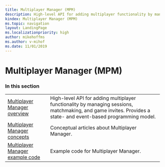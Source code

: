 ```yaml
---
title: Multiplayer Manager (MPM)
description: High-level API for adding multiplayer functionality by managing sessions, matchmaking, and game invites. Provides a state- and event-based programming model.
kindex: Multiplayer Manager (MPM)
ms.topic: navigation
layout: LandingPage
ms.localizationpriority: high
author: mikehoffms
ms.author: v-mihof
ms.date: 11/01/2019
---
```


# Multiplayer Manager (MPM)


### In this section

|     |     |
| --- | --- |
| [Multiplayer Manager overview](live-multiplayer-manager-overview.md) | High-level API for adding multiplayer functionality by managing sessions, matchmaking, and game invites. Provides a state- and event-based programming model. |
| [Multiplayer Manager concepts](concepts/live-mm-concepts-nav.md) | Conceptual articles about Multiplayer Manager. |
| [Multiplayer Manager example code](how-to/live-mm-howto-nav.md) | Example code for Multiplayer Manager. |
